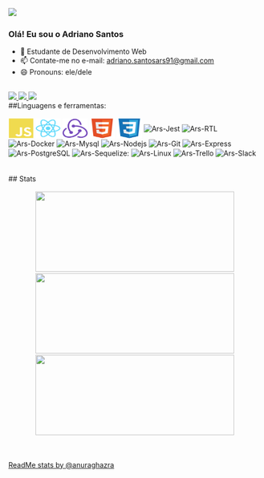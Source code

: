 ![](https://komarev.com/ghpvc/?username=adrianorsantos91&color=blue&style=plastic)

### Olá! Eu sou o Adriano Santos

- 🌱 Estudante de Desenvolvimento Web
- 📫 Contate-me no e-mail: adriano.santosars91@gmail.com
- 😄 Pronouns: ele/dele
<br></br>
<div>
  
  <a href="https://www.instagram.com/adriano.rsantos_/" target="_blank">
  <img src="https://img.shields.io/badge/-Instagram-%23E4405F?style=for-the-badge&logo=instagram&logoColor=white" target="_blank">
  </a>

  <a href = "mailto: adriano.santosars91@gmail.com" target="_blank">
  <img src="https://img.shields.io/badge/-Gmail-%23333?style=for-the-badge&logo=gmail&logoColor=white" target="_blank">
  </a>

  <a href="https://www.linkedin.com/in/adrianorodrsantos/" target="_blank">
  <img src="https://img.shields.io/badge/-LinkedIn-%230077B5?style=for-the-badge&logo=linkedin&logoColor=white" target="_blank">
  </a> 
    
</div>
##Linguagens e ferramentas:
<div style="display: inline_block"><br>
  <img align="center" alt="Ars-Js" height="40" width="50" src="https://raw.githubusercontent.com/devicons/devicon/master/icons/javascript/javascript-plain.svg">
  <img align="center" alt="Ars-React" height="40" width="50" src="https://raw.githubusercontent.com/devicons/devicon/master/icons/react/react-original.svg">
  <img align="center" alt="Ars-redux" height="40" width="50" src="https://raw.githubusercontent.com/devicons/devicon/master/icons/redux/redux-original.svg" />
  <img align="center" alt="Ars-HTML" height="40" width="50" src="https://raw.githubusercontent.com/devicons/devicon/master/icons/html5/html5-original.svg">
  <img align="center" alt="Ars-CSS" height="40" width="50" src="https://raw.githubusercontent.com/devicons/devicon/master/icons/css3/css3-original.svg">
  <img align="center" alt="Ars-Jest" height="40" width="50" src="https://www.vectorlogo.zone/logos/jestjsio/jestjsio-icon.svg" alt="jest" width="40" height="50"/>
  <img align="center" alt="Ars-RTL" height="40" width="50" src="https://testing-library.com/img/octopus-128x128.png" alt="RTL" width="40" height="50"/> 
  <img align="center" alt="Ars-Docker" height="40" width="50" src="https://icongr.am/devicon/docker-original-wordmark.svg?size=128&color=050505">
  <img align="center" alt="Ars-Mysql" height="40" width="50" src="https://icongr.am/devicon/mysql-plain.svg?size=148&color=ffffff">
  <img align="center" alt="Ars-Nodejs" height="40" width="50" src="https://icongr.am/devicon/nodejs-original.svg?size=128&color=050505">  
  <img align="center" alt="Ars-Git" height="40" width="50" src="https://icongr.am/devicon/git-original.svg?size=128&color=currentColor">  
  <img align="center" alt="Ars-Express" height="50" width="60" src="https://icongr.am/devicon/express-original-wordmark.svg?size=148&color=ffffff">
  <img align="center" alt="Ars-PostgreSQL" height="40" width="50" src="https://icongr.am/devicon/postgresql-original-wordmark.svg?size=148&color=currentColor">
  <img align="center" alt="Ars-Sequelize:" height="40" width="50" src="https://icongr.am/devicon/sequelize-original.svg?size=148&color=currentColor">
  <img align="center" alt="Ars-Linux" height="40" width="50" src="https://icongr.am/devicon/linux-original.svg?size=148&color=currentColor">
  <img align="center" alt="Ars-Trello" height="40" width="50" src="https://icongr.am/devicon/trello-plain.svg?size=148&color=ffffff">
  <img align="center" alt="Ars-Slack" height="40" width="50" src="https://icongr.am/devicon/slack-original.svg?size=148&color=currentColor"> 
  <!-- <img align="center" alt="Ars-Ts" height="40" width="50" src="https://raw.githubusercontent.com/devicons/devicon/master/icons/typescript/typescript-plain.svg"> -->
  <!-- <img align="center" alt="Ars-Python" height="40" width="50" src="https://raw.githubusercontent.com/devicons/devicon/master/icons/python/python-original.svg"> -->
  <!-- <img align="center" alt="Ars-Nginx" height="40" width="50" src="https://icongr.am/devicon/nginx-original.svg?size=128&color=050505"> -->
  <!-- <img align="center" alt="Ars-Mongodb" height="40" width="50" src="https://icongr.am/devicon/mongodb-original-wordmark.svg?size=128&color=050505"> -->
  <!-- <img align="center" alt="Ars-Angular" height="40" width="50" src="https://icongr.am/devicon/angularjs-original.svg?size=128&color=050505"> -->
  <!-- <img align="center" alt="Ars-Csharp" height="40" width="50" src="https://raw.githubusercontent.com/devicons/devicon/master/icons/csharp/csharp-original.svg"> -->
  <!-- <img align="right" alt="Ars-pic" height="150" style="border-radius:50px;"     src="https://media.discordapp.net/attachments/639956127056134178/890373478988013628/Publicacoes_Instagram_1_1.png?width=676&height=676"> -->
  
</div>
  <br></br>
<div>
 ## Stats
 <br></br>
  <div align="center">
  <a href="https://github.com/adrianorsantos91">
  <img width=396 height="160em" src="https://github-readme-streak-stats.herokuapp.com/?user=adrianorsantos91&theme=dracula&border=61dafb&hide_border=true#gh-dark-mode-only"/>
  <img width=396 height="160em" src="https://github-readme-stats.vercel.app/api?username=adrianorsantos91&show_icons=true&theme=dracula&include_all_commits=true&count_private=true&hide_border=true#gh-dark-mode-only"/>
  <img width=396 height="160em" src="https://github-readme-stats.vercel.app/api/top-langs/?username=adrianorsantos91&layout=compact&langs_count=7&theme=dracula&hide_border=true#gh-dark-mode-only &line_height=27"/>
</div>
  <br></br>
<p align="left">
  ReadMe stats by 
  <a target="_blank" href="https://github.com/anuraghazra/github-readme-stats"> @anuraghazra</a>
</p>
</div>
